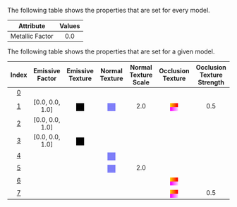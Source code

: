 The following table shows the properties that are set for every model.  

Attribute | **Values**
:---: | :---:
Metallic Factor | 0.0
 
The following table shows the properties that are set for a given model.  

Index | Emissive Factor | Emissive Texture | Normal Texture | Normal Texture Scale | Occlusion Texture | Occlusion Texture Strength
:---: | :---: | :---: | :---: | :---: | :---: | :---:
[0](./Material_0.gltf) |   |   |   |   |   |  
[1](./Material_1.gltf) | [0.0, 0.0, 1.0] | <img src="./TexturePlane_Emissive.png" height="18" align="middle"> | <img src="./TexturePlane_Normal.png" height="18" align="middle"> | 2.0 | <img src="./TexturePlane_OcclusionRoughnessMetallic.png" height="18" align="middle"> | 0.5
[2](./Material_2.gltf) | [0.0, 0.0, 1.0] |   |   |   |   |  
[3](./Material_3.gltf) | [0.0, 0.0, 1.0] | <img src="./TexturePlane_Emissive.png" height="18" align="middle"> |   |   |   |  
[4](./Material_4.gltf) |   |   | <img src="./TexturePlane_Normal.png" height="18" align="middle"> |   |   |  
[5](./Material_5.gltf) |   |   | <img src="./TexturePlane_Normal.png" height="18" align="middle"> | 2.0 |   |  
[6](./Material_6.gltf) |   |   |   |   | <img src="./TexturePlane_OcclusionRoughnessMetallic.png" height="18" align="middle"> |  
[7](./Material_7.gltf) |   |   |   |   | <img src="./TexturePlane_OcclusionRoughnessMetallic.png" height="18" align="middle"> | 0.5
